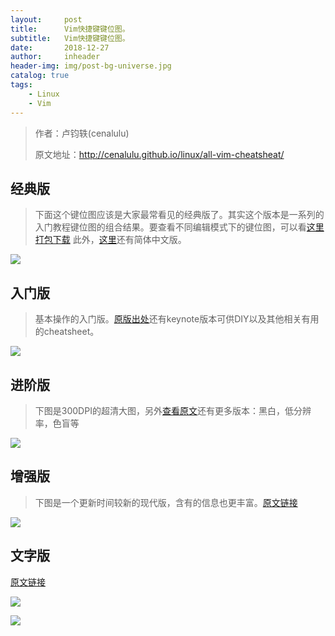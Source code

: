 ```yaml
---
layout:     post
title:      Vim快捷键键位图。
subtitle:   Vim快捷键键位图。
date:       2018-12-27
author:     inheader
header-img: img/post-bg-universe.jpg
catalog: true
tags:
    - Linux
    - Vim
---
```




> 作者：卢钧轶(cenalulu)
>
> 原文地址：<http://cenalulu.github.io/linux/all-vim-cheatsheat/>



## 经典版

> 下面这个键位图应该是大家最常看见的经典版了。其实这个版本是一系列的入门教程键位图的组合结果。要查看不同编辑模式下的键位图，可以看[这里打包下载](http://www.viemu.com/a_vi_vim_graphical_cheat_sheet_tutorial.html) 此外，[这里](http://blog.ngedit.com/vi-vim-cheat-sheet-sch.gif)还有简体中文版。

![](http://images.duobanzhe.com/blog/classic.gif)



## 入门版

> 基本操作的入门版。[原版出处](https://github.com/ahrencode/Miscellaneous)还有keynote版本可供DIY以及其他相关有用的cheatsheet。

![](http://images.duobanzhe.com/blog/entry.png)

## 进阶版

> 下图是300DPI的超清大图，另外[查看原文](http://michael.peopleofhonoronly.com/vim/)还有更多版本：黑白，低分辨率，色盲等

![](http://images.duobanzhe.com/blog/advanced.png)

## 增强版

> 下图是一个更新时间较新的现代版，含有的信息也更丰富。[原文链接](http://vimcheatsheet.com/)

![](http://images.duobanzhe.com/blog/morden.png)

## 文字版

[原文链接](http://tnerual.eriogerg.free.fr/vimqrc.pdf) 

![](http://images.duobanzhe.com/blog/text.png)

![](http://images.duobanzhe.com/blog/text2.png)